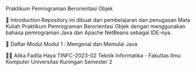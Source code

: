Praktikum Pemrograman Berorientasi Objek

👋 Introduction
Repository ini dibuat dari pembelajaran dan penugasan Mata Kuliah Praktikum Pemrograman Berorientasi Objek dengan menggunakan bahasa pemrograman Java dan Apache NetBeans sebagai IDE-nya.

📖 Daftar Modul
 Modul 1 : Mengenal dan Memulai Java
 
👨‍🎓
Alika Fadila Haya
TINFC-2023-02
Teknik Informatika - Fakultas Ilmu Komputer
Universitas Kuningan
Semester 2
